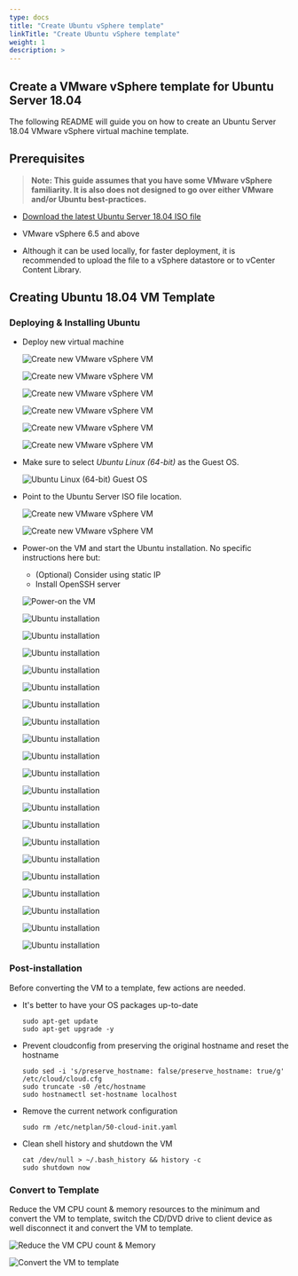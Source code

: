 ```yaml
---
type: docs
title: "Create Ubuntu vSphere template"
linkTitle: "Create Ubuntu vSphere template"
weight: 1
description: >
---
```


## Create a VMware vSphere template for Ubuntu Server 18.04

The following README will guide you on how to create an Ubuntu Server 18.04 VMware vSphere virtual machine template.

## Prerequisites

> **Note: This guide assumes that you have some VMware vSphere familiarity. It is also does not designed to go over either VMware and/or Ubuntu best-practices.**

* [Download the latest Ubuntu Server 18.04 ISO file](https://releases.ubuntu.com/18.04/)

* VMware vSphere 6.5 and above

* Although it can be used locally, for faster deployment, it is recommended to upload the file to a vSphere datastore or to vCenter Content Library.

## Creating Ubuntu 18.04 VM Template

### Deploying & Installing Ubuntu

* Deploy new virtual machine

    ![Create new VMware vSphere VM](./01.png)

    ![Create new VMware vSphere VM](./02.png)

    ![Create new VMware vSphere VM](./03.png)

    ![Create new VMware vSphere VM](./04.png)

    ![Create new VMware vSphere VM](./05.png)

    ![Create new VMware vSphere VM](./06.png)

* Make sure to select *Ubuntu Linux (64-bit)* as the Guest OS.

    ![Ubuntu Linux (64-bit) Guest OS](./07.png)

* Point to the Ubuntu Server ISO file location.

    ![Create new VMware vSphere VM](./08.png)

    ![Create new VMware vSphere VM](./09.png)

* Power-on the VM and start the Ubuntu installation. No specific instructions here but:

    * (Optional) Consider using static IP
    * Install OpenSSH server

    ![Power-on the VM](./10.png)

    ![Ubuntu installation](./11.png)

    ![Ubuntu installation](./12.png)

    ![Ubuntu installation](./13.png)

    ![Ubuntu installation](./14.png)

    ![Ubuntu installation](./15.png)

    ![Ubuntu installation](./16.png)

    ![Ubuntu installation](./17.png)

    ![Ubuntu installation](./18.png)

    ![Ubuntu installation](./19.png)

    ![Ubuntu installation](./20.png)

    ![Ubuntu installation](./21.png)

    ![Ubuntu installation](./22.png)

    ![Ubuntu installation](./23.png)

    ![Ubuntu installation](./24.png)

    ![Ubuntu installation](./25.png)

    ![Ubuntu installation](./26.png)

    ![Ubuntu installation](./27.png)

    ![Ubuntu installation](./28.png)

    ![Ubuntu installation](./29.png)

    ![Ubuntu installation](./30.png)

### Post-installation

Before converting the VM to a template, few actions are needed.

* It's better to have your OS packages up-to-date

    ```console
    sudo apt-get update
    sudo apt-get upgrade -y
    ```

* Prevent cloudconfig from preserving the original hostname and reset the hostname

    ```console
    sudo sed -i 's/preserve_hostname: false/preserve_hostname: true/g' /etc/cloud/cloud.cfg
    sudo truncate -s0 /etc/hostname
    sudo hostnamectl set-hostname localhost
    ```

* Remove the current network configuration

    ```console
    sudo rm /etc/netplan/50-cloud-init.yaml
    ```

* Clean shell history and shutdown the VM

    ```console
    cat /dev/null > ~/.bash_history && history -c
    sudo shutdown now
    ```

### Convert to Template

Reduce the VM CPU count & memory resources to the minimum and convert the VM to template, switch the CD/DVD drive to client device as well disconnect it and convert the VM to template.

![Reduce the VM CPU count & Memory](./31.png)

![Convert the VM to template](./32.png)

